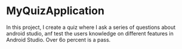 # MyQuizApplication

In this project, I create a quiz where I ask a series of questions about android studio, anf test the users knowledge on different features in Android Studio. Over 6o percent is a pass.
